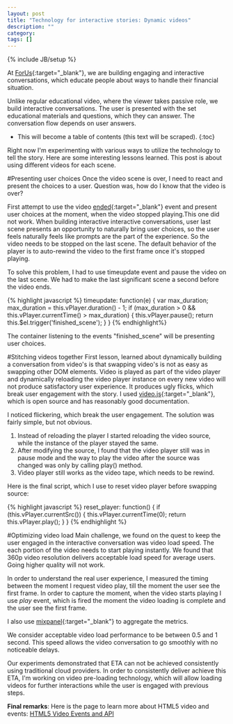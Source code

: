 ```yaml
---
layout: post
title: "Technology for interactive stories: Dynamic videos"
description: ""
category: 
tags: []
---
```

{% include JB/setup %}

At [ForUs](http://forusall.com){:target="_blank"}, we are building engaging and interactive conversations, which educate people about ways to handle their financial situation. 

Unlike regular educational video, where the viewer takes passive role, we build interactive conversations. The user is presented with the set educational materials and questions, which they can answer. The conversation flow depends on user answers.

* This will become a table of contents (this text will be scraped).
{:toc}

Right now I'm experimenting with various ways to utilize the technology to tell the story. Here are some interesting lessons learned. This post is about using different videos for each scene.

#Presenting user choices
Once the video scene is over, I need to react and present the choices to a user. Question was, how do I know that the video is over? 

First attempt to use the video [ended](http://www.longtailvideo.com/html5/playback/){:target="_blank"} event and present user choices at the moment, when the video stopped playing.This one did not work. When building interactive interactive conversations, user last scene presents an opportunity to naturally bring user choices, so the user feels naturally feels like prompts are the part of the experience. So the video needs to be stopped on the last scene. The default behavior of the player is to auto-rewind the video to the first frame once it's stopped playing.

To solve this problem, I had to use timeupdate event and pause the video on the last scene. We had to make the last significant scene a second before the video ends.

{% highlight javascript %}
  timeupdate: function(e) {
    var max_duration;
    max_duration = this.vPlayer.duration() - 1;
    if (max_duration > 0 && this.vPlayer.currentTime() > max_duration) {
      this.vPlayer.pause();
      return this.$el.trigger('finished_scene');
    }
  }
{% endhighlight%} 

The container listening to the events "finished_scene" will be presenting user choices. 

#Stitching videos together
First lesson, learned about dynamically building a conversation from video's is that swapping video's is not as easy as swapping other DOM elements. Video is played as part of the video player and 
dynamically reloading the video player instance on every new video will not produce satisfactory user experience. It produces ugly flicks, which break user engagement with the story. 
I used [video.js](http://http://videojs.com/){:target="_blank"}, which is open source and has reasonably good documentation.

I noticed flickering, which break the user engagement. The solution was fairly simple, but not obvious. 

1. Instead of reloading the player I started reloading the video source, while the instance of the player stayed the same.
2. After modifying the source, I found that the video player still was in pause mode and the way to play the video after the source was changed was only by calling play() method.
3. Video player still works as the video tape, which needs to be rewind.

Here is the final script, which I use to reset video player before swapping source:

{% highlight javascript %}
  reset_player: function() {
    if (this.vPlayer.currentSrc()) {
      this.vPlayer.currentTime(0);
      return this.vPlayer.play();
    }
  }
{% endhighlight %}

#Optimizing video load 
Main challenge, we found on the quest to keep the user engaged in the interactive conversation was video load speed. The each portion of the video needs to start playing instantly. We found that 360p video resolution delivers acceptable load speed for average users.
Going higher quality will not work. 

In order to understand the real user experience, I measured the timing between the moment I request video play, till the moment the user see the first frame. In order to capture the moment, when the video starts playing I use *play* event, which is fired the moment the video loading is complete and the user see the first frame. 

I also use [mixpanel](http://www.mixpanel.com){:target="_blank"} to aggregate the metrics.

We consider acceptable video load performance to be between 0.5 and 1 second. This speed allows the video conversation to go smoothly with no noticeable delays.

Our experiments demonstrated that ETA can not be achieved consistently using traditional cloud providers. In order to consistently deliver achieve this ETA, I'm working on video pre-loading technology, which will allow loading videos for further interactions while the user is engaged with previous steps.

**Final remarks**: Here is the page to learn more about HTML5 video and events: [HTML5 Video Events and API](http://www.w3.org/2010/05/video/mediaevents.html)

